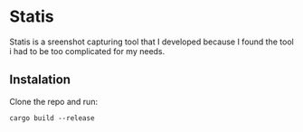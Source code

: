 # Statis
Statis is a sreenshot capturing tool that I developed because I found the tool i had to be too complicated for my needs.

## Instalation

Clone the repo and run:
```
cargo build --release
```
